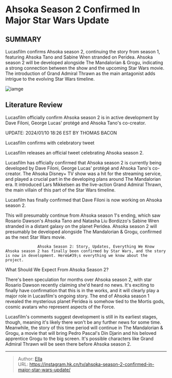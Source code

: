 # Ahsoka Season 2 Confirmed In Major Star Wars Update


## SUMMARY 



  Lucasfilm confirms Ahsoka season 2, continuing the story from season 1, featuring Ahsoka Tano and Sabine Wren stranded on Peridea.   Ahsoka season 2 will be developed alongside The Mandalorian &amp; Grogu, indicating a strong connection between the show and the upcoming Star Wars movie.   The introduction of Grand Admiral Thrawn as the main antagonist adds intrigue to the evolving Star Wars timeline.  

![iamge](https://static1.srcdn.com/wordpress/wp-content/uploads/2023/11/filoni-and-ahsoka-season-2-image.jpg)

## Literature Review
Lucasfilm officially confirm Ahsoka season 2 is in active development by Dave Filoni, George Lucas&#39; protégé and Ahsoka Tano&#39;s co-creator.






UPDATE: 2024/01/10 18:26 EST BY THOMAS BACON


Lucasfilm confirms with celebratory tweet


Lucasfilm releases an official tweet celebrating Ahsoka season 2.







Lucasfilm has officially confirmed that Ahsoka season 2 is currently being developed by Dave Filoni, George Lucas&#39; protégé and Ahsoka Tano&#39;s co-creator. The Ahsoka Disney&#43; TV show was a hit for the streaming service, and played a crucial part in the developing plans around The Mandalorian era. It introduced Lars Mikkelsen as the live-action Grand Admiral Thrawn, the main villain of this part of the Star Wars timeline.

Lucasfilm has finally confirmed that Dave Filoni is now working on Ahsoka season 2.


 

This will presumably continue from Ahsoka season 1&#39;s ending, which saw Rosario Dawson&#39;s Ahsoka Tano and Natasha Liu Bordizzo&#39;s Sabine Wren stranded in a distant galaxy on the planet Peridea. Ahsoka season 2 will presumably be developed alongside The Mandalorian &amp; Grogu, confirmed as the next Star Wars movie.




                  Ahsoka Season 2: Story, Updates, Everything We Know   Ahsoka season 2 has finally been confirmed by Star Wars, and the story is now in development. Here&#39;s everything we know about the project.    


 What Should We Expect From Ahsoka Season 2? 
          

There&#39;s been speculation for months over Ahsoka season 2, with star Rosario Dawson recently claiming she&#39;d heard no news. It&#39;s exciting to finally have confirmation that this is in the works, and it will clearly play a major role in Lucasfilm&#39;s ongoing story. The end of Ahsoka season 1 revealed the mysterious planet Peridea is somehow tied to the Mortis gods, cosmic avatars who represent aspects of the Force.

Lucasfilm&#39;s comments suggest development is still in its earliest stages, though, meaning it&#39;s likely there won&#39;t be any further news for some time. Meanwhile, the story of this time period will continue in The Mandalorian &amp; Grogu, a movie that will bring Pedro Pascal&#39;s Din Djarin and his beloved apprentice Grogu to the big screen. It&#39;s possible characters like Grand Admiral Thrawn will be seen there before Ahsoka season 2.






---

> Author: [Ella](https://instagram.hk.cn/)  
> URL: https://instagram.hk.cn/tv/ahsoka-season-2-confirmed-in-major-star-wars-update/  

